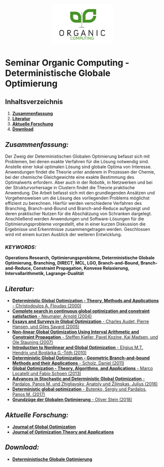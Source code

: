 <p align="center"> <img src="./Organic_Computing.png" alt="drawing" width="200"/> </p>

# Seminar Organic Computing - <br/> Deterministische Globale Optimierung
## Inhaltsverzeichnis
1. [**Zusammenfassung**](#Zusammenfassung)
2. [**Literatur**](#Literatur)
3. [**Aktuelle Forschung**](#Forschung)
4. [**Download**](#Download)


## *Zusammenfassung:*
Der Zweig der Deterministischen Globalen Optimierung befasst
sich mit Problemen, bei denen exakte Verfahren für die Lösung notwendig sind. Anstelle einer lokal optimalen Lösung sind globale
Optima von Interesse. Anwendungen findet die Theorie unter anderem in Prozessen der Chemie, bei der chemische Gleichgewichte
eine exakte Bestimmung des Optimalwerts erfordern. Aber auch in
der Robotik, in Netzwerken und bei der Strukturvorhersage in Clustern findet die Theorie praktische Anwendung. Die Arbeit befasst
sich mit den grundlegenden Ansätzen und Vorgehensweisen um
die Lösung des vorliegenden Problems möglichst effizient zu berechnen. Hierfür werden verschiedene Verfahren des Branching,
Branch-and-Bound und Branch-and-Reduce aufgezeigt und deren
praktischer Nutzen für die Abschätzung von Schranken dargelegt.
Anschließend werden Anwendungen und Software-Lösungen für
die Optimierungsprobleme vorgestellt, ehe in einer kurzen Diskussion die Ergebnisse und Erkenntnisse zusammengetragen werden.
Geschlossen wird mit einem kurzen Ausblick der weiteren Entwicklung.

### *KEYWORDS:*
**Operations Research, Optimierungsprobleme, Deterministische Globale Optimierung, Branching, DIRECT, MCL, LGO, Branch-and-Bound, Branch-and-Reduce, Constraint Propagation, Konvexe Relaxierung, Intervallarithmetik, Lagrange-Dualität**

## *Literatur:*
- [**Deterministic Global Optimization - Theory, Methods and Applications** - Christodoulos A. Floudas (2000)](https://www.doi.org/10.1007/978-1-4757-4949-6)
- [**Complete search in continuous global optimization and constraint satisfaction** - Neumaier, Arnold (2004)](https://www.doi.org/10.1017/cbo9780511569975.004)
- [**Essays and Surveys in Global Optimization** - Charles Audet, Pierre Hansen, und Giles Savard (2005)](https://www.doi.org/10.1007/b135610)
- [**Non-linear Global Optimization Using Interval Arithmetic and Constraint Propagation** - Steffen Kjøller, Pavel Kozine, Kaj Madsen, und Ole Stauning (2007)](https://www.doi.org/10.1007/978-0-387-36721-7_3)
- [**Introduction to Nonlinear and Global Optimization** - Eligius M.T. Hendrix und Boglárka G.-Tóth (2010)](https://www.doi.org/10.1007/978-0-387-88670-1)
- [**Deterministic Global Optimization - Geometric Branch-and-bound Methods and their Applications** - Scholz, Daniel (2011)](https://www.doi.org/10.1007/978-1-4614-1951-8)
- [**Global Optimization - Theory, Algorithms, and Applications** - Marco Locatelli und Fabio Schoen (2013)](https://www.doi.org/10.1137/1.9781611972672)
- [**Advances in Stochastic and Deterministic Global Optimization** - Pardalos, Panos M. und Zhigljavsky, Anatoly und Žilinskas, Julius (2016)](https://www.doi.org/10.1007/978-3-319-29975-4)
- [**Deterministic global optimization** - Butenko, Sergiy und Pardalos, Panos M. (2017)](https://www.doi.org/10.1137/1.9781611974683.ch13)
- [**Grundzüge der Globalen Optimierung** - Oliver Stein (2018)](https://www.doi.org/10.1007/978-3-662-55360-2)

## *Aktuelle Forschung:* <a name="Forschung"></a>
- [**Journal of Global Optimization**](https://www.springer.com/journal/10898)
- [**Journal of Optimization Theory and Applications**](https://www.springer.com/journal/10957/)


## *Download:*
- [**Deterministische Globale Optimierung**](https://github.com/timdafler/Organic_Computing_Seminar/blob/main/Deterministische_Globale_Optimierung.pdf)
